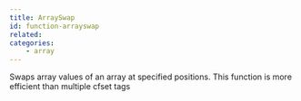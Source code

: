 ```yaml
---
title: ArraySwap
id: function-arrayswap
related:
categories:
    - array
---
```


Swaps array values of an array at specified positions. This
        function is more efficient than multiple cfset tags